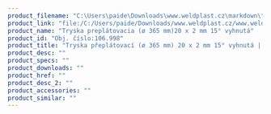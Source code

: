 ```yaml
---
product_filename: "C:\Users\paide\Downloads\www.weldplast.cz\markdown\tryska-preplatovaci-o-365-mm-20-x-2-mm-15-vyhnuta.md"
product_link: "file:/C:/Users/paide/Downloads/www.weldplast.cz/www.weldplast.cz/sk/tryska-preplatovaci-o-365-mm-20-x-2-mm-15-vyhnuta"
product_name: "Tryska preplátovacia (ø 365 mm)20 x 2 mm 15° vyhnutá"
product_id: "Obj. číslo:106.998"
product_title: "Tryska přeplátovací (ø 365 mm) 20 x 2 mm 15° vyhnutá | Weldplast"
product_desc: ""
product_specs: ""
product_downloads: ""
product_href: ""
product_desc_2: ""
product_accessories: ""
product_similar: ""
---
```

